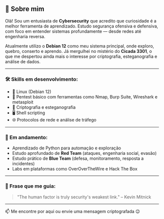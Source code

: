 ## 🧠 Sobre mim

Olá! Sou um entusiasta de **Cybersecurity** que acredito que curiosidade é a melhor ferramenta de aprendizado. Estudo segurança ofensiva e defensiva, com foco em entender sistemas profundamente — desde redes até engenharia reversa.

Atualmente utilizo o **Debian 12** como meu sistema principal, onde exploro, quebro, conserto e aprendo. Já mergulhei no mistério do **Cicada 3301**, o que me despertou ainda mais o interesse por criptografia, esteganografia e análise de dados.

---

### 🛠️ Skills em desenvolvimento:

- 🐧 Linux (Debian 12)
- 🔐 Pentest básico com ferramentas como Nmap, Burp Suite, Wireshark e metasploit
- 🧬 Criptografia e esteganografia
- 🖥️ Shell scripting
- 🌐 Protocolos de rede e análise de tráfego

---

### 🚧 Em andamento:

- Aprendizado de Python para automação e exploração
- Estudo aprofundado de **Red Team** (ataques, engenharia social, evasão)
- Estudo prático de **Blue Team** (defesa, monitoramento, resposta a incidentes)
- Labs em plataformas como OverOverTheWire e Hack The Box


---

### 📜 Frase que me guia:

> "The human factor is truly security's weakest link." – Kevin Mitnick

---

📫 Me encontre por aqui ou envie uma mensagem criptografada 😉
